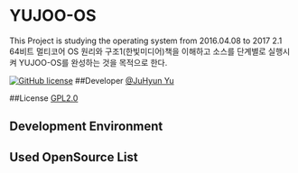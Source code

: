 # YUJOO-OS
This Project is studying the operating system from 2016.04.08 to 2017 2.1
64비트 멀티코어 OS 원리와 구조1(한빛미디어)책을 이해하고 소스를 단계별로 실행시켜 YUJOO-OS를 완성하는 것을 목적으로 한다.

[![GitHub license](https://img.shields.io/badge/license-GPLv2-blue.svg)](https://github.com/formfoxk/YUJOO-OS/blob/master/LICENSE)
##Developer
[@JuHyun Yu](https://github.com/formfoxk)

##License
[GPL2.0](https://github.com/formfoxk/YUJOO-OS/blob/master/LICENSE) 

## Development Environment

## Used OpenSource List

